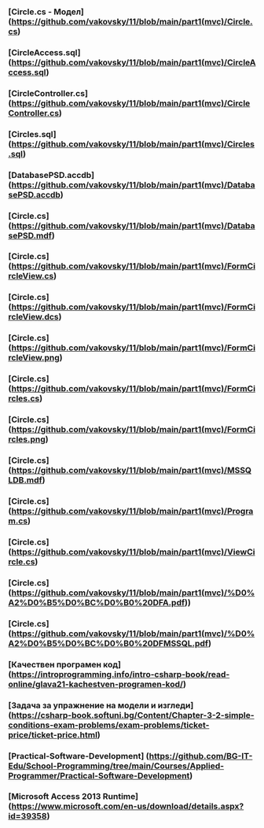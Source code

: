 ### [Circle.cs - Модел] (https://github.com/vakovsky/11/blob/main/part1(mvc)/Circle.cs)
### [CircleAccess.sql] (https://github.com/vakovsky/11/blob/main/part1(mvc)/CircleAccess.sql)
### [CircleController.cs] (https://github.com/vakovsky/11/blob/main/part1(mvc)/CircleController.cs)
### [Circles.sql] (https://github.com/vakovsky/11/blob/main/part1(mvc)/Circles.sql)
### [DatabasePSD.accdb] (https://github.com/vakovsky/11/blob/main/part1(mvc)/DatabasePSD.accdb)
### [Circle.cs] (https://github.com/vakovsky/11/blob/main/part1(mvc)/DatabasePSD.mdf)
### [Circle.cs] (https://github.com/vakovsky/11/blob/main/part1(mvc)/FormCircleView.cs)
### [Circle.cs] (https://github.com/vakovsky/11/blob/main/part1(mvc)/FormCircleView.dcs)
### [Circle.cs] (https://github.com/vakovsky/11/blob/main/part1(mvc)/FormCircleView.png)
### [Circle.cs] (https://github.com/vakovsky/11/blob/main/part1(mvc)/FormCircles.cs)
### [Circle.cs] (https://github.com/vakovsky/11/blob/main/part1(mvc)/FormCircles.png)
### [Circle.cs] (https://github.com/vakovsky/11/blob/main/part1(mvc)/MSSQLDB.mdf)
### [Circle.cs] (https://github.com/vakovsky/11/blob/main/part1(mvc)/Program.cs)
### [Circle.cs] (https://github.com/vakovsky/11/blob/main/part1(mvc)/ViewCircle.cs)
### [Circle.cs] (https://github.com/vakovsky/11/blob/main/part1(mvc)/%D0%A2%D0%B5%D0%BC%D0%B0%20DFA.pdf))
### [Circle.cs] (https://github.com/vakovsky/11/blob/main/part1(mvc)/%D0%A2%D0%B5%D0%BC%D0%B0%20DFMSSQL.pdf)


### [Качествен програмен код] (https://introprogramming.info/intro-csharp-book/read-online/glava21-kachestven-programen-kod/)
### [Задача за упражнение на модели и изгледи] (https://csharp-book.softuni.bg/Content/Chapter-3-2-simple-conditions-exam-problems/exam-problems/ticket-price/ticket-price.html)
### [Practical-Software-Development] (https://github.com/BG-IT-Edu/School-Programming/tree/main/Courses/Applied-Programmer/Practical-Software-Development)
### [Microsoft Access 2013 Runtime] (https://www.microsoft.com/en-us/download/details.aspx?id=39358)

